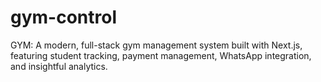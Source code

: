 # gym-control
GYM: A modern, full-stack gym management system built with Next.js, featuring student tracking, payment management, WhatsApp integration, and insightful analytics.

